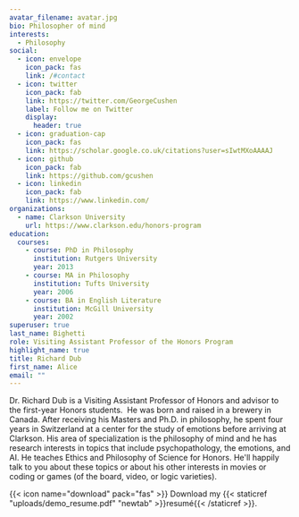 ```yaml
---
avatar_filename: avatar.jpg
bio: Philosopher of mind
interests:
  - Philosophy
social:
  - icon: envelope
    icon_pack: fas
    link: /#contact
  - icon: twitter
    icon_pack: fab
    link: https://twitter.com/GeorgeCushen
    label: Follow me on Twitter
    display:
      header: true
  - icon: graduation-cap
    icon_pack: fas
    link: https://scholar.google.co.uk/citations?user=sIwtMXoAAAAJ
  - icon: github
    icon_pack: fab
    link: https://github.com/gcushen
  - icon: linkedin
    icon_pack: fab
    link: https://www.linkedin.com/
organizations:
  - name: Clarkson University
    url: https://www.clarkson.edu/honors-program
education:
  courses:
    - course: PhD in Philosophy
      institution: Rutgers University
      year: 2013
    - course: MA in Philosophy
      institution: Tufts University
      year: 2006
    - course: BA in English Literature
      institution: McGill University
      year: 2002
superuser: true
last_name: Bighetti
role: Visiting Assistant Professor of the Honors Program
highlight_name: true
title: Richard Dub
first_name: Alice
email: ""
---
```

Dr. Richard Dub is a Visiting Assistant Professor of Honors and advisor to the first-year Honors students.  He was born and raised in a brewery in Canada. After receiving his Masters and Ph.D. in philosophy, he spent four years in Switzerland at a center for the study of emotions before arriving at Clarkson. His area of specialization is the philosophy of mind and he has research interests in topics that include psychopathology, the emotions, and AI. He teaches Ethics and Philosophy of Science for Honors. He'll happily talk to you about these topics or about his other interests in movies or coding or games (of the board, video, or logic varieties).

{{< icon name="download" pack="fas" >}} Download my {{< staticref "uploads/demo_resume.pdf" "newtab" >}}resumé{{< /staticref >}}.